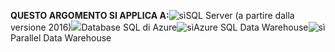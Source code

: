 <Token>**QUESTO ARGOMENTO SI APPLICA A:**![sì](../includes/media/yes.png)SQL Server (a partire dalla versione 2016)![](../includes/media/no.png)Database SQL di Azure![sì](../includes/media/yes.png)Azure SQL Data Warehouse![sì](../includes/media/yes.png)Parallel Data Warehouse </Token>